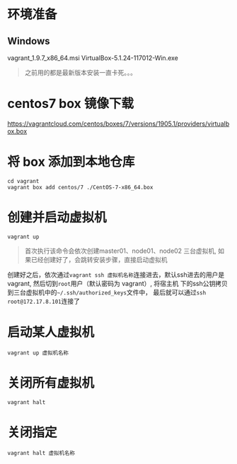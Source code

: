 
# 环境准备
## Windows 
vagrant_1.9.7_x86_64.msi
VirtualBox-5.1.24-117012-Win.exe

> 之前用的都是最新版本安装一直卡死。。。

# centos7 box 镜像下载
https://vagrantcloud.com/centos/boxes/7/versions/1905.1/providers/virtualbox.box

# 将 box 添加到本地仓库
```
cd vagrant
vagrant box add centos/7 ./CentOS-7-x86_64.box
```

# 创建并启动虚拟机
```
vagrant up
```
> 首次执行该命令会依次创建master01、node01、node02 三台虚拟机, 如果已经创建好了，会跳转安装步骤，直接启动虚拟机

创建好之后，依次通过`vagrant ssh 虚拟机名称`连接进去，默认ssh进去的用户是vagrant, 然后切到`root`用户（默认密码为 vagrant）, 将宿主机
下的ssh公钥拷贝到三台虚拟机中的`~/.ssh/authorized_keys`文件中， 最后就可以通过`ssh root@172.17.8.101`连接了

# 启动某人虚拟机
```
vagrant up 虚拟机名称
```
# 关闭所有虚拟机
```
vagrant halt
```
# 关闭指定
```
vagrant halt 虚拟机名称
```